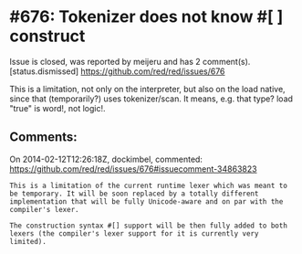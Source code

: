 
#676: Tokenizer does not know #[ ] construct
================================================================================
Issue is closed, was reported by meijeru and has 2 comment(s).
[status.dismissed]
<https://github.com/red/red/issues/676>

This is a limitation, not only on the interpreter, but also on the load native, since that (temporarily?) uses tokenizer/scan. It means, e.g. that type? load "true" is word!, not logic!. 



Comments:
--------------------------------------------------------------------------------

On 2014-02-12T12:26:18Z, dockimbel, commented:
<https://github.com/red/red/issues/676#issuecomment-34863823>

    This is a limitation of the current runtime lexer which was meant to be temporary. It will be soon replaced by a totally different implementation that will be fully Unicode-aware and on par with the compiler's lexer. 
    
    The construction syntax #[] support will be then fully added to both lexers (the compiler's lexer support for it is currently very limited).

